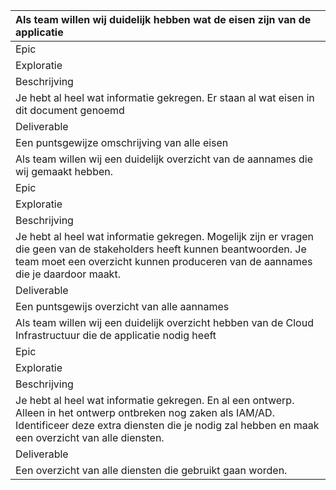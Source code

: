 |Als team willen wij duidelijk hebben wat de eisen zijn van de applicatie|
|:----|
|Epic|
|Exploratie|
|Beschrijving|
|Je hebt al heel wat informatie gekregen. Er staan al wat eisen in dit document genoemd| maar deze lijst is mogelijk incompleet of onduidelijk. Het is belangrijk om alle onduidelijkheden uitgezocht te hebben voordat je groot werk gaat verzetten.|
|Deliverable|
|Een puntsgewijze omschrijving van alle eisen|
|Als team willen wij een duidelijk overzicht van de aannames die wij gemaakt hebben.|
|Epic|
|Exploratie|
|Beschrijving|
|Je hebt al heel wat informatie gekregen. Mogelijk zijn er vragen die geen van de stakeholders heeft kunnen beantwoorden. Je team moet een overzicht kunnen produceren van de aannames die je daardoor maakt.|
|Deliverable|
|Een puntsgewijs overzicht van alle aannames|
|Als team willen wij een duidelijk overzicht hebben van de Cloud Infrastructuur die de applicatie nodig heeft|
|Epic|
|Exploratie|
|Beschrijving|
|Je hebt al heel wat informatie gekregen. En al een ontwerp. Alleen in het ontwerp ontbreken nog zaken als IAM/AD. Identificeer deze extra diensten die je nodig zal hebben en maak een overzicht van alle diensten.|
|Deliverable|
|Een overzicht van alle diensten die gebruikt gaan worden.|

